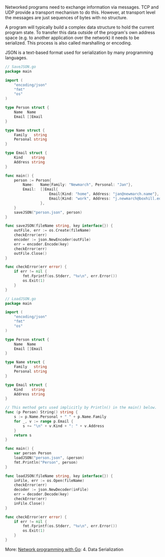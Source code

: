 Networked programs need to exchange information via messages. TCP and UDP
provide a transport mechanism to do this. However, at transport level the
messages are just sequences of bytes with no structure.

A program will typically build a complex data structure to hold the current
program state. To transfer this data outside of the program's own address space
(e.g. to another application over the network) it needs to be serialized. This
process is also called marshalling or encoding.

JSON is a text-based format used for serialization by many programming
languages.

```go
// SaveJSON.go
package main

import (
    "encoding/json"
    "fmt"
    "os"
)

type Person struct {
    Name  Name
    Email []Email
}

type Name struct {
    Family   string
    Personal string
}

type Email struct {
    Kind    string
    Address string
}

func main() {
    person := Person{
        Name:   Name{Family: "Newmarch", Personal: "Jan"},
        Email:  []Email{
                    Email{Kind: "home", Address: "jan@newmarch.name"},
                    Email{Kind: "work", Address: "j.newmarch@boxhill.edu.au"},
                },
    }
    saveJSON("person.json", person)
}

func saveJSON(fileName string, key interface{}) {
    outFile, err := os.Create(fileName)
    checkError(err)
    encoder := json.NewEncoder(outFile)
    err = encoder.Encode(key)
    checkError(err)
    outFile.Close()
}

func checkError(err error) {
    if err != nil {
        fmt.Fprintf(os.Stderr, "%v\n", err.Error())
        os.Exit(1)
    }
}
```

```go
// LoadJSON.go
package main

import (
    "encoding/json"
    "fmt"
    "os"
)

type Person struct {
    Name  Name
    Email []Email
}

type Name struct {
    Family   string
    Personal string
}

type Email struct {
    Kind    string
    Address string
}

// This method gets used implicitly by Println() in the main() below.
func (p Person) String() string {
    s := p.Name.Personal + " " + p.Name.Family
    for _, v := range p.Email {
        s += "\n" + v.Kind + ": " + v.Address
    }
    return s
}

func main() {
    var person Person
    loadJSON("person.json", &person)
    fmt.Println("Person", person)
}

func loadJSON(fileName string, key interface{}) {
    inFile, err := os.Open(fileName)
    checkError(err)
    decoder := json.NewDecoder(inFile)
    err = decoder.Decode(key)
    checkError(err)
    inFile.Close()
}

func checkError(err error) {
    if err != nil {
        fmt.Fprintf(os.Stderr, "%v\n", err.Error())
        os.Exit(1)
    }
}
```

More: [Network programming with Go](https://www.apress.com/gp/book/9781484226919): 4. Data Serialization
